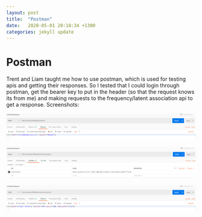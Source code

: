 ```yaml
---
layout: post
title:  "Postman"
date:   2020-05-01 20:18:34 +1300
categories: jekyll update
---
```


# Postman

Trent and Liam taught me how to use postman, which is used for testing apis and getting their responses. So I tested that I could login through postman, get the bearer key to put in the header (so that the request knows its from me) and making requests to the frequency/latent association api to get a response. Screenshots: 

![alt text](images/Postman2.PNG)

![alt text](images/Postman3.PNG)

![alt text](images/Postman1.PNG)

